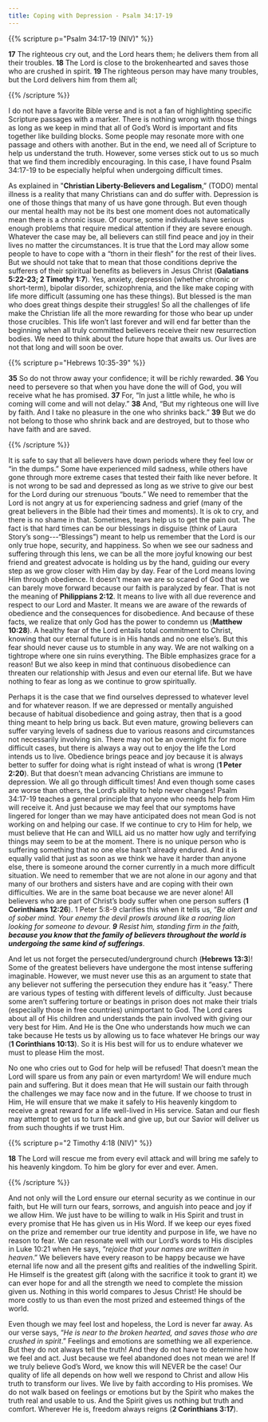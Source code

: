 ```yaml
---
title: Coping with Depression - Psalm 34:17-19
---
```


{{% scripture p="Psalm 34:17-19 (NIV)" %}} 

**17** The righteous cry out, and the Lord hears them; he delivers them from all their troubles. **18** The Lord is close to the brokenhearted and saves those who are crushed in spirit. **19** The righteous person may have many troubles, but the Lord delivers him from them all;                                          

{{% /scripture %}} 

I do not have a favorite Bible verse and is not a fan of highlighting specific Scripture passages with a marker. There is nothing wrong with those things as long as we keep in mind that all of God’s Word is important and fits together like building blocks. Some people may resonate more with one passage and others with another. But in the end, we need all of Scripture to help us understand the truth. However, some verses stick out to us so much that we find them incredibly encouraging. In this case, I have found Psalm 34:17-19 to be especially helpful when undergoing difficult times. 

As explained in "**Christian Liberty-Believers and Legalism**,” (TODO) mental illness is a reality that many Christians can and do suffer with. Depression is one of those things that many of us have gone through. But even though our mental health may not be its best one moment does not automatically mean there is a chronic issue. Of course, some individuals have serious enough problems that require medical attention if they are severe enough. Whatever the case may be, all believers can still find peace and joy in their lives no matter the circumstances. It is true that the Lord may allow some people to have to cope with a “thorn in their flesh” for the rest of their lives. But we should not take that to mean that those conditions deprive the sufferers of their spiritual benefits as believers in Jesus Christ (**Galatians 5:22-23; 2 Timothy 1:7**). Yes, anxiety, depression (whether chronic or short-term), bipolar disorder, schizophrenia, and the like make coping with life more difficult (assuming one has these things). But blessed is the man who does great things despite their struggles! So all the challenges of life make the Christian life all the more rewarding for those who bear up under those crucibles. This life won’t last forever and will end far better than the beginning when all truly committed believers receive their new resurrection bodies. We need to think about the future hope that awaits us. Our lives are not that long and will soon be over. 

{{% scripture p="Hebrews 10:35-39" %}} 

**35** So do not throw away your confidence; it will be richly rewarded. **36** You need to persevere so that when you have done the will of God, you will receive what he has promised. **37** For, “In just a little while, he who is coming will come and will not delay.”  **38** And, “But my righteous one will live by faith. And I take no pleasure in the one who shrinks back.”  **39** But we do not belong to those who shrink back and are destroyed, but to those who have faith and are saved.

{{% /scripture %}} 

It is safe to say that all believers have down periods where they feel low or “in the dumps.” Some have experienced mild sadness, while others have gone through more extreme cases that tested their faith like never before. It is not wrong to be sad and depressed as long as we strive to give our best for the Lord during our strenuous “bouts.” We need to remember that the Lord is not angry at us for experiencing sadness and grief (many of the great believers in the Bible had their times and moments). It is ok to cry, and there is no shame in that. Sometimes, tears help us to get the pain out. The fact is that hard times can be our blessings in disguise (think of Laura Story’s song---“Blessings”) meant to help us remember that the Lord is our only true hope, security, and happiness.  So when we see our sadness and suffering through this lens, we can be all the more joyful knowing our best friend and greatest advocate is holding us by the hand, guiding our every step as we grow closer with Him day by day. Fear of the Lord means loving Him through obedience. It doesn’t mean we are so scared of God that we can barely move forward because our faith is paralyzed by fear. That is not the meaning of **Philippians 2:12**. It means to live with all due reverence and respect to our Lord and Master. It means we are aware of the rewards of obedience and the consequences for disobedience. And because of these facts, we realize that only God has the power to condemn us (**Matthew 10:28**). A healthy fear of the Lord entails total commitment to Christ, knowing that our eternal future is in His hands and no one else’s. But this fear should never cause us to stumble in any way. We are not walking on a tightrope where one sin ruins everything. The Bible emphasizes grace for a reason! But we also keep in mind that continuous disobedience can threaten our relationship with Jesus and even our eternal life. But we have nothing to fear as long as we continue to grow spiritually. 

Perhaps it is the case that we find ourselves depressed to whatever level and for whatever reason. If we are depressed or mentally anguished because of habitual disobedience and going astray, then that is a good thing meant to help bring us back. But even mature, growing believers can suffer varying levels of sadness due to various reasons and circumstances not necessarily involving sin. There may not be an overnight fix for more difficult cases, but there is always a way out to enjoy the life the Lord intends us to live. Obedience brings peace and joy because it is always better to suffer for doing what is right instead of what is wrong (**1 Peter 2:20**). But that doesn’t mean advancing Christians are immune to depression. We all go through difficult times! And even though some cases are worse than others, the Lord’s ability to help never changes! Psalm 34:17-19 teaches a general principle that anyone who needs help from Him will receive it. And just because we may feel that our symptoms have lingered for longer than we may have anticipated does not mean God is not working on and helping our case. If we continue to cry to Him for help, we must believe that He can and WILL aid us no matter how ugly and terrifying things may seem to be at the moment. There is no unique person who is suffering something that no one else hasn’t already endured. And it is equally valid that just as soon as we think we have it harder than anyone else, there is someone around the corner currently in a much more difficult situation. We need to remember that we are not alone in our agony and that many of our brothers and sisters have and are coping with their own difficulties. We are in the same boat because we are never alone! All believers who are part of Christ’s body suffer when one person suffers (**1 Corinthians 12:26**). 1 Peter 5:8-9 clarifies this when it tells us, “*Be alert and of sober mind. Your enemy the devil prowls around like a roaring lion looking for someone to devour.* ***9** Resist him, standing firm in the faith, **because you know that the family of believers throughout the world is undergoing the same kind of sufferings***. 

And let us not forget the persecuted/underground church (**Hebrews 13:3**)! Some of the greatest believers have undergone the most intense suffering imaginable. However, we must never use this as an argument to state that any believer not suffering the persecution they endure has it “easy.” There are various types of testing with different levels of difficulty. Just because some aren’t suffering torture or beatings in prison does not make their trials (especially those in free countries) unimportant to God. The Lord cares about all of His children and understands the pain involved with giving our very best for Him. And He is the One who understands how much we can take because He tests us by allowing us to face whatever He brings our way (**1 Corinthians 10:13**). So it is His best will for us to endure whatever we must to please Him the most. 

No one who cries out to God for help will be refused! That doesn’t mean the Lord will spare us from any pain or even martyrdom! We will endure much pain and suffering. But it does mean that He will sustain our faith through the challenges we may face now and in the future. If we choose to trust in Him, He will ensure that we make it safely to His heavenly kingdom to receive a great reward for a life well-lived in His service. Satan and our flesh may attempt to get us to turn back and give up, but our Savior will deliver us from such thoughts if we trust Him. 

{{% scripture p="2 Timothy 4:18 (NIV)" %}} 

**18** The Lord will rescue me from every evil attack and will bring me safely to his heavenly kingdom. To him be glory for ever and ever. Amen.                            

{{% /scripture %}} 

And not only will the Lord ensure our eternal security as we continue in our faith, but He will turn our fears, sorrows, and anguish into peace and joy if we allow Him. We just have to be willing to walk in His Spirit and trust in every promise that He has given us in His Word. If we keep our eyes fixed on the prize and remember our true identity and purpose in life, we have no reason to fear. We can resonate well with our Lord’s words to His disciples in Luke 10:21 when He says, “*rejoice that your names are written in heaven*.” We believers have every reason to be happy because we have eternal life now and all the present gifts and realities of the indwelling Spirit. He Himself is the greatest gift (along with the sacrifice it took to grant it) we can ever hope for and all the strength we need to complete the mission given us. Nothing in this world compares to Jesus Christ! He should be more costly to us than even the most prized and esteemed things of the world. 

Even though we may feel lost and hopeless, the Lord is never far away. As our verse says, “*He is near to the broken hearted, and saves those who are crushed in spirit*.” Feelings and emotions are something we all experience. But they do not always tell the truth! And they do not have to determine how we feel and act. Just because we feel abandoned does not mean we are! If we truly believe God’s Word, we know this will NEVER be the case! Our quality of life all depends on how well we respond to Christ and allow His truth to transform our lives. We live by faith according to His promises. We do not walk based on feelings or emotions but by the Spirit who makes the truth real and usable to us. And the Spirit gives us nothing but truth and comfort. Wherever He is, freedom always reigns (**2 Corinthians 3:17**). 
